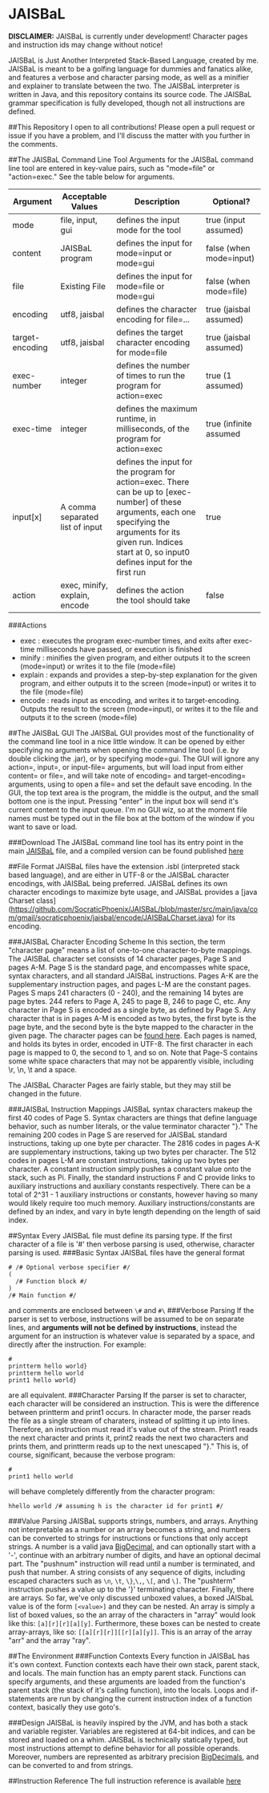 # JAISBaL

**DISCLAIMER:** JAISBaL is currently under development! Character pages and instruction ids may change without notice!

JAISBaL is Just Another Interpreted Stack-Based Language, created by me. JAISBaL is meant to be a golfing language for dummies and fanatics alike, and features a verbose and character parsing mode, as well as a minifier and explainer to translate between the two. The JAISBaL interpreter is written in Java, and this repository contains its source code. The JAISBaL grammar specification is fully developed, though not all instructions are defined.

##This Repository
I open to all contributions! Please open a pull request or issue if you have a problem, and I'll discuss the matter with you further in the comments.

##The JAISBaL Command Line Tool
Arguments for the JAISBaL command line tool are entered in key-value pairs, such as "mode=file" or "action=exec." See the table below for arguments.

| Argument | Acceptable Values | Description | Optional? |
| -------- | ----------- | ---------- | ---------- |
|mode |file, input, gui | defines the input mode for the tool | true (input assumed)|
|content |JAISBaL program | defines the input for mode=input or mode=gui| false (when mode=input)|
|file |Existing File |defines the input for mode=file or mode=gui| false (when mode=file)|
|encoding| utf8, jaisbal| defines the character encoding for file=...| true (jaisbal assumed) |
|target-encoding | utf8, jaisbal | defines the target character encoding for mode=file | true (jaisbal assumed) |
|exec-number| integer | defines the number of times to run the program for action=exec| true (1 assumed) |
|exec-time| integer | defines the maximum runtime, in milliseconds, of the program for action=exec| true (infinite assumed |
|input[x] | A comma separated list of input| defines the input for the program for action=exec. There can be up to [exec-number] of these arguments, each one specifying the arguments for its given run. Indices start at 0, so input0 defines input for the first run | true |
|action | exec, minify, explain, encode| defines the action the tool should take| false |
###Actions
- exec : executes the program exec-number times, and exits after exec-time milliseconds have passed, or execution is finished
- minify : minifies the given program, and either outputs it to the screen (mode=input) or writes it to the file (mode=file)
- explain : expands and provides a step-by-step explanation for the given program, and either outputs it to the screen (mode=input) or writes it to the file (mode=file)
- encode : reads input as encoding, and writes it to target-encoding. Outputs the result to the screen (mode=input), or writes it to the file and outputs it to the screen (mode=file)

##The JAISBaL GUI
The JAISBaL GUI provides most of the functionality of the command line tool in a nice little window. It can be opened by either specifying no arguments when opening the command line tool (i.e. by double clicking the .jar), or by specifying mode=gui. The GUI will ignore any action=, input=, or input-file= arguments, but will load input from either content= or file=, and will take note of encoding= and target-encoding= arguments, using to open a file= and set the default save encoding. In the GUI, the top text area is the program, the middle is the output, and the small bottom one is the input. Pressing "enter" in the input box will send it's current content to the input queue. I'm no GUI wiz, so at the moment file names must be typed out in the file box at the bottom of the window if you want to save or load.

###Download
The JAISBaL command line tool has its entry point in the main [JAISBaL](https://github.com/SocraticPhoenix/JAISBaL/blob/master/src/main/java/com/gmail/socraticphoenix/jaisbal/JAISBaL.java) file, and a compiled version can be found published [here](https://dl.bintray.com/meguy26/Main/com/gmail/socraticphoenix/JAISBaL/)

##File Format
JAISBaL files have the extension .isbl (interpreted stack based language), and are either in UTF-8 or the JAISBaL character encodings, with JAISBaL being preferred. JAISBaL defines its own character encodings to maximize byte usage, and JAISBaL provides a [java Charset class] (https://github.com/SocraticPhoenix/JAISBaL/blob/master/src/main/java/com/gmail/socraticphoenix/jaisbal/encode/JAISBaLCharset.java) for its encoding.

###JAISBaL Character Encoding Scheme
In this section, the term "character page" means a list of one-to-one character-to-byte mappings. The JAISBaL character set consists of 14 character pages, Page S and pages A-M. Page S is the standard page, and encompasses white space, syntax characters, and all standard JAISBaL instructions. Pages A-K are the supplementary instruction pages, and pages L-M are the constant pages. Pages S maps 241 characters (0 - 240), and the remaining 14 bytes are page bytes. 244 refers to Page A, 245 to page B, 246 to page C, etc. Any character in Page S is encoded as a single byte, as defined by Page S. Any character that is in pages A-M is encoded as two bytes, the first byte is the page byte, and the second byte is the byte mapped to the character in the given page. The character pages can be [found here](https://github.com/SocraticPhoenix/JAISBaL/tree/master/src/main/resources). Each pages is named, and holds its bytes in order, encoded in UTF-8. The first character in each page is mapped to 0, the second to 1, and so on. Note that Page-S contains some white space characters that may not be apparently visible, including \r, \n, \t and a space.

The JAISBaL Character Pages are fairly stable, but they may still be changed in the future.

###JAISBaL Instruction Mappings
JAISBaL syntax characters makeup the first 40 codes of Page S. Syntax characters are things that define language behavior, such as number literals, or the value terminator character "}." The remaining 200 codes in Page S are reserved for JAISBaL standard instructions, taking up one byte per character. The 2816 codes in pages A-K are supplementary instructions, taking up two bytes per character. The 512 codes in pages L-M are constant instructions, taking up two bytes per character. A constant instruction simply pushes a constant value onto the stack, such as Pi. Finally, the standard instructions F and C provide links to auxiliary instructions and auxiliary constants respectively. There can be a total of 2^31 - 1 auxiliary instructions or constants, however having so many would likely require too much memory. Auxiliary instructions/constants are defined by an index, and vary in byte length depending on the length of said index.

##Syntax
Every JAISBaL file must define its parsing type. If the first character of a file is '#' then verbose parsing is used, otherwise, character parsing is used.
###Basic Syntax
JAISBaL files have the general format
```
# /# Optional verbose specifier #/
(
  /# Function block #/
)
/# Main function #/
```
and comments are enclosed between `\#` and `#\`
###Verbose Parsing
If the parser is set to verbose, instructions will be assumed to be on separate lines, and **arguments will not be defined by instructions**, instead the argument for an instruction is whatever value is separated by a space, and directly after the instruction. For example:
```
#
printterm hello world}
printterm hello world
print1 hello world}
```
are all equivalent.
###Character Parsing
If the parser is set to character, each character will be considered an instruction. This is were the difference between printterm and print1 occurs. In character mode, the parser reads the file as a single stream of charaters, instead of splitting it up into lines. Therefore, an instruction must read it's value out of the stream. Print1 reads the next character and prints it, print2 reads the next two characters and prints them, and printterm reads up to the next unescaped "}." This is, of course, significant, because the verbose program:
```
#
print1 hello world
```
will behave completely differently from the character program:
```
hhello world /# assuming h is the character id for print1 #/
```

###Value Parsing
JAISBaL supports strings, numbers, and arrays. Anything not interpretable as a number or an array becomes a string, and numbers can be converted to strings for instructions or functions that only accept strings. A number is a valid java [BigDecimal](https://docs.oracle.com/javase/7/docs/api/java/math/BigDecimal.html), and can optionally start with a '-', continue with an arbitrary number of digits, and have an optional decimal part. The "pushnum" instruction will read until a number is terminated, and push that number. A string consists of any sequence of digits, including escaped characters such as `\n`, `\t`, `\}`,`\,`, `\[`, and `\]`. The "pushterm" instruction pushes a value up to the '}' terminating character. Finally, there are arrays. So far, we've only discussed unboxed values, a boxed JAISbaL value is of the form `[<value>]` and they can be nested. An array is simply a list of boxed values, so the an array of the characters in "array" would look like this: `[a][r][r][a][y]`. Furthermore, these boxes can be nested to create array-arrays, like so: `[[a][r][r]][[r][a][y]]`. This is an array of the array "arr" and the array "ray".

##The Environment
###Function Contexts
Every function in JAISBaL has it's own context. Function contexts each have their own stack, parent stack, and locals. The main function has an empty parent stack. Functions can specify arguments, and these arguments are loaded from the function's parent stack (the stack of it's calling function), into the locals. Loops and if-statements are run by changing the current instruction index of a function context, basically they use goto's. 

###Design
JAISBaL is heavily inspired by the JVM, and has both a stack and variable register. Variables are registered at 64-bit indices, and can be stored and loaded on a whim. JAISBaL is technically statically typed, but most instructions attempt to define behavior for all possible operands. Moreover, numbers are represented as arbitrary precision [BigDecimals](https://docs.oracle.com/javase/7/docs/api/java/math/BigDecimal.html), and can be converted to and from strings.

##Instruction Reference
The full instruction reference is available [here](https://github.com/SocraticPhoenix/JAISBaL/blob/master/INSTRUCTIONS.md)
